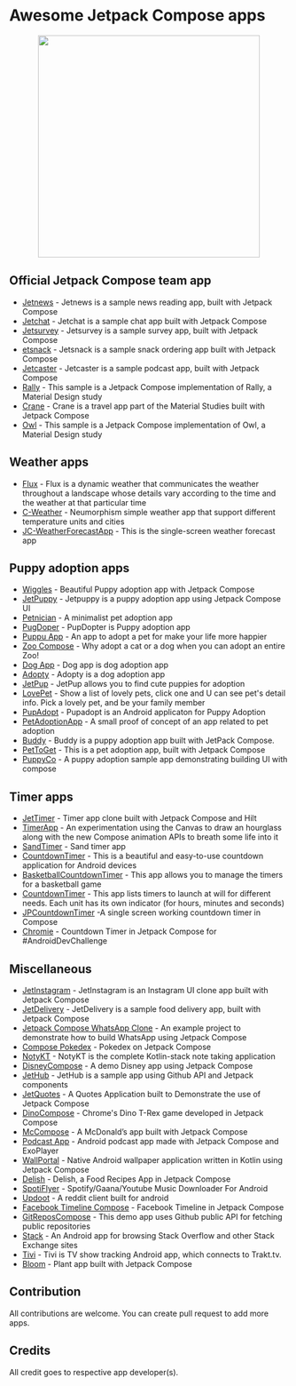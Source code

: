 # Awesome Jetpack Compose apps
<p align="center">
  <img src="https://github.com/hadiyarajesh/awesome-compose/blob/main/assets/jetpack_compose_logo.png" width="400">
</p>

## Official Jetpack Compose team app
- [Jetnews](https://github.com/android/compose-samples/tree/master/JetNews) - Jetnews is a sample news reading app, built with Jetpack Compose
- [Jetchat](https://github.com/android/compose-samples/tree/master/Jetchat) - Jetchat is a sample chat app built with Jetpack Compose
- [Jetsurvey](https://github.com/android/compose-samples/tree/master/Jetsurvey) - Jetsurvey is a sample survey app, built with Jetpack Compose
- [etsnack](https://github.com/android/compose-samples/tree/master/Jetsnack) - Jetsnack is a sample snack ordering app built with Jetpack Compose
- [Jetcaster](https://github.com/android/compose-samples/tree/master/Jetcaster) - Jetcaster is a sample podcast app, built with Jetpack Compose
- [Rally](https://github.com/android/compose-samples/tree/master/Rally) - This sample is a Jetpack Compose implementation of Rally, a Material Design study
- [Crane](https://github.com/android/compose-samples/tree/master/Crane) - Crane is a travel app part of the Material Studies built with Jetpack Compose
- [Owl](https://github.com/android/compose-samples/tree/master/Owl) - This sample is a Jetpack Compose implementation of Owl, a Material Design study


## Weather apps
- [Flux](https://github.com/fidloo/flux) - Flux is a dynamic weather that communicates the weather throughout a landscape whose details vary according to the time and the weather at that particular time
- [C-Weather](https://github.com/Mercandj/android-dev-challenge-compose-4) - Neumorphism simple weather app that support different temperature units and cities
- [JC-WeatherForecastApp](https://github.com/wiyonoaten/ADC-JC-Wk4WeatherForecastApp) - This is the single-screen weather forecast app


## Puppy adoption apps
- [Wiggles](https://github.com/Spikeysanju/Wiggles) - Beautiful Puppy adoption app with Jetpack Compose
- [JetPuppy](https://github.com/ericktijerou/jetpuppy) - Jetpuppy is a puppy adoption app using Jetpack Compose UI
- [Petnician](https://github.com/wajahatkarim3/Petnician) - A minimalist pet adoption app
- [PugDoper](https://github.com/ch8n/PugDoper-Compose-ADC-1) - PupDopter is Puppy adoption app
- [Puppu App](https://github.com/AbelTarazona/compose-challenge1) - An app to adopt a pet for make your life more happier
- [Zoo Compose](https://github.com/GuilhE/Zoo-Compose) - Why adopt a cat or a dog when you can adopt an entire Zoo!
- [Dog App](https://github.com/mohamedtamer0/AndroidDevChallengeComposeWeek1) - Dog app is dog adoption app
- [Adopty](https://github.com/2307vivek/Adopty) - Adopty is a dog adoption app
- [JetPup](https://github.com/V9vek/JetPup) - JetPup allows you to find cute puppies for adoption
- [LovePet](https://github.com/ellisonchan/LovePet) - Show a list of lovely pets, click one and U can see pet's detail info. Pick a lovely pet, and be your family member
- [PupAdopt](https://github.com/mjmanaog/adopt-a-pup) - Pupadopt is an Android applicaton for Puppy Adoption
- [PetAdoptionApp](https://github.com/emedinaa/compose-challenge-week1) - A small proof of concept of an app related to pet adoption
- [Buddy](https://github.com/KwabenBerko/Buddy) - Buddy is a puppy adoption app built with JetPack Compose.
- [PetToGet](https://github.com/OHoussein/PetToGet) - This is a pet adoption app, built with Jetpack Compose
- [PuppyCo](https://github.com/vipulasri/PuppyCo) - A puppy adoption sample app demonstrating building UI with compose


## Timer apps
- [JetTimer](https://github.com/ericktijerou/jettimer) - Timer app clone built with Jetpack Compose and Hilt
- [TimerApp](https://github.com/cmargonis/compose-countdown-challenge) - An experimentation using the Canvas to draw an hourglass along with the new Compose animation APIs to breath some life into it
- [SandTimer](https://github.com/mantas84/Sand-timer) - Sand timer app
- [CountdownTimer](https://github.com/PBK-B/Countdown-timer) - This is a beautiful and easy-to-use countdown application for Android devices
- [BasketballCountdownTimer](https://github.com/Bruno125/compose-challenge-week-2) - This app allows you to manage the timers for a basketball game
- [CountdownTimer](https://github.com/opatry/android-dev-challenge-compose-week2) - This app lists timers to launch at will for different needs. Each unit has its own indicator (for hours, minutes and seconds)
- [JPCountdownTimer](https://github.com/moriswala/jp-countdown-timer) -A single screen working countdown timer in Compose
- [Chromie](https://github.com/nezih94/chromie) - Countdown Timer in Jetpack Compose for #AndroidDevChallenge


## Miscellaneous
- [JetInstagram](https://github.com/vipulasri/JetInstagram) - JetInstagram is an Instagram UI clone app built with Jetpack Compose
- [JetDelivery](https://github.com/vipulasri/JetDelivery) - JetDelivery is a sample food delivery app, built with Jetpack Compose
- [Jetpack Compose WhatsApp Clone](https://github.com/MindorksOpenSource/Jetpack-Compose-WhatsApp-Clone) - An example project to demonstrate how to build WhatsApp using Jetpack Compose
- [Compose Pokedex](https://github.com/zsoltk/compose-pokedex) - Pokedex on Jetpack Compose
- [NotyKT](https://github.com/PatilShreyas/NotyKT) - NotyKT is the complete Kotlin-stack note taking application
- [DisneyCompose](https://github.com/skydoves/DisneyCompose) - A demo Disney app using Jetpack Compose
- [JetHub](https://github.com/TakuSemba/JetHub) - JetHub is a sample app using Github API and Jetpack components
- [JetQuotes](https://github.com/Spikeysanju/JetQuotes) - A Quotes Application built to Demonstrate the use of Jetpack Compose
- [DinoCompose](https://github.com/wajahatkarim3/DinoCompose) - Chrome's Dino T-Rex game developed in Jetpack Compose
- [McCompose](https://github.com/hitanshu-dhawan/McCompose) - A McDonald’s app built with Jetpack Compose
- [Podcast App](https://github.com/fabirt/podcast-app) - Android podcast app made with Jetpack Compose and ExoPlayer
- [WallPortal](https://github.com/zedlabs/WallPortal) - Native Android wallpaper application written in Kotlin using Jetpack Compose
- [Delish](https://github.com/Elbehiry/Delish) - Delish, a Food Recipes App in Jetpack Compose
- [SpotiFlyer](https://github.com/Shabinder/SpotiFlyer) - Spotify/Gaana/Youtube Music Downloader For Android
- [Updoot](https://github.com/adityam49/Updoot) - A reddit client built for android
- [Facebook Timeline Compose](https://github.com/ahmed7official/Facebook-Timeline-Compose-Android) - Facebook Timeline in Jetpack Compose
- [GitReposCompose](https://github.com/iambaljeet/GitReposCompose) - This demo app uses Github public API for fetching public repositories
- [Stack](https://github.com/tylerbwong/stack) - An Android app for browsing Stack Overflow and other Stack Exchange sites
- [Tivi](https://github.com/chrisbanes/tivi/) - Tivi is TV show tracking Android app, which connects to Trakt.tv.
- [Bloom](https://github.com/AJIEKCX/ComposeChallenge) - Plant app built with Jetpack Compose




## Contribution
All contributions are welcome. You can create pull request to add more apps.

## Credits
All credit goes to respective app developer(s).

